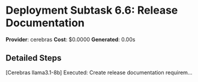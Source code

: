# Deployment Subtask 6.6: Release Documentation

**Provider**: cerebras
**Cost**: $0.0000
**Generated**: 0.00s

## Detailed Steps

[Cerebras llama3.1-8b] Executed: 
            Create release documentation requirem...